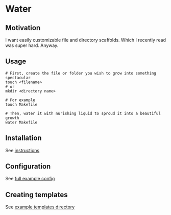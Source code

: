 # Water

## Motivation

I want easily customizable file and directory scaffolds. Which I recently read was super hard. Anyway.

## Usage

```shell
# First, create the file or folder you wish to grow into something spectacular
touch <filename>
# or
mkdir <directory name>

# For example
touch Makefile

# Then, water it with nurishing liquid to sproud it into a beautiful growth
water Makefile
```

## Installation

See [instructions](INSTALL.md)

## Configuration

See [full example config](examples/water.yaml)

## Creating templates

See [example templates directory](examples/templates)
